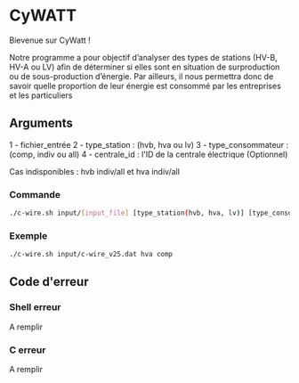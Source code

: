 # CyWATT

Bievenue sur CyWatt !


Notre programme a pour objectif d’analyser des types de stations (HV-B, HV-A ou LV) afin de déterminer si elles sont en situation de surproduction ou de sous-production d’énergie. Par ailleurs, il nous permettra donc de savoir quelle proportion de leur énergie est consommé par les entreprises et les particuliers

## Arguments 

1 - fichier_entrée 
2 - type_station : (hvb, hva ou lv)
3 - type_consommateur : (comp, indiv ou all)
4 - centrale_id : l'ID de la centrale électrique (Optionnel)

Cas indisponibles : hvb indiv/all et hva indiv/all

### Commande

```bash
./c-wire.sh input/[input_file] [type_station(hvb, hva, lv)] [type_consommateur(indiv, comp, all)] (centrale_id)
```

### Exemple

```bash
./c-wire.sh input/c-wire_v25.dat hva comp
```

## Code d'erreur

### Shell erreur

A remplir

### C erreur

A remplir
